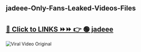 
 ## jadeee-Only-Fans-Leaked-Videos-Files

# <h2><a href="https://mediaupload.pro?jadeee">🔗 Click to LINKS ⏩⏩ 👉 🟢 jadeee </a></h2>

<a href="https://mediaupload.pro?jadeee" rel="nofollow" data-target="animated-image.originalLink"><img src="https://i.ibb.co.com/xMMVF88/686577567.gif" alt="Viral Video Original" style="max-width: 100%; display: inline-block;" data-target="animated-image.originalImage"></a>